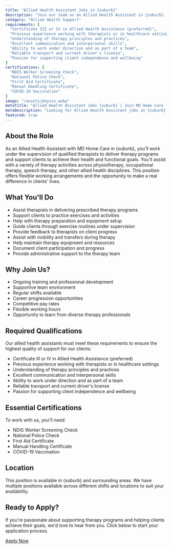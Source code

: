 ```yaml
---
title: "Allied Health Assistant Jobs in {suburb}"
description: "Join our team as an Allied Health Assistant in {suburb}. Support therapy professionals and help clients achieve their health and functional goals through supervised therapy activities."
category: "Allied Health Support"
requirements: [
  "Certificate III or IV in Allied Health Assistance (preferred)",
  "Previous experience working with therapists or in healthcare settings",
  "Understanding of therapy principles and practices",
  "Excellent communication and interpersonal skills",
  "Ability to work under direction and as part of a team",
  "Reliable transport and current driver's license",
  "Passion for supporting client independence and wellbeing"
]
certifications: [
  "NDIS Worker Screening Check",
  "National Police Check",
  "First Aid Certificate",
  "Manual Handling Certificate",
  "COVID-19 Vaccination"
]
image: "/assets/physio.webp"
metaTitle: "Allied Health Assistant Jobs {suburb} | Join MD Home Care Team"
metaDescription: "Looking for Allied Health Assistant jobs in {suburb}? Join MD Home Care's team. Support therapy professionals and help clients achieve their health goals."
featured: true
---
```


## About the Role

As an Allied Health Assistant with MD Home Care in {suburb}, you'll work under the supervision of qualified therapists to deliver therapy programs and support clients to achieve their health and functional goals. You'll assist with a variety of therapy activities across physiotherapy, occupational therapy, speech therapy, and other allied health disciplines. This position offers flexible working arrangements and the opportunity to make a real difference in clients' lives.

## What You'll Do

- Assist therapists in delivering prescribed therapy programs
- Support clients to practice exercises and activities
- Help with therapy preparation and equipment setup
- Guide clients through exercise routines under supervision
- Provide feedback to therapists on client progress
- Assist with mobility and transfers during therapy
- Help maintain therapy equipment and resources
- Document client participation and progress
- Provide administrative support to the therapy team

## Why Join Us?

- Ongoing training and professional development
- Supportive team environment
- Regular shifts available
- Career progression opportunities
- Competitive pay rates
- Flexible working hours
- Opportunity to learn from diverse therapy professionals

## Required Qualifications

Our allied health assistants must meet these requirements to ensure the highest quality of support for our clients:

- Certificate III or IV in Allied Health Assistance (preferred)
- Previous experience working with therapists or in healthcare settings
- Understanding of therapy principles and practices
- Excellent communication and interpersonal skills
- Ability to work under direction and as part of a team
- Reliable transport and current driver's license
- Passion for supporting client independence and wellbeing

## Essential Certifications

To work with us, you'll need:

- NDIS Worker Screening Check
- National Police Check
- First Aid Certificate
- Manual Handling Certificate
- COVID-19 Vaccination

## Location

This position is available in {suburb} and surrounding areas. We have multiple positions available across different shifts and locations to suit your availability.

## Ready to Apply?

If you're passionate about supporting therapy programs and helping clients achieve their goals, we'd love to hear from you. Click below to start your application process.

[Apply Now](/contact) 